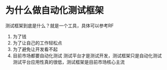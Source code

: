 # 为什么做自动化测试框架
测试框架到底是什么？就是一个工具，具体可以参考RF
1. 为了钱
2. 为了让自己的工作轻松点
3. 为了避免让开发看不起
4. 目前市场都要自动化测试
测试平台才是测试开发，测试框架只是自动化测试
测试平台应用性真的很低，测试框架是目前市场核心主流

